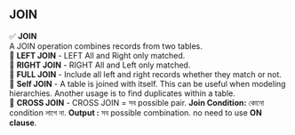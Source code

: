 ## JOIN 
✅ <b>JOIN </b> <br> A JOIN operation combines records from two tables. <br>
🔷 <b>LEFT JOIN</b> - LEFT All and Right only matched. <br>
🔷 <b>RIGHT JOIN</b> - RIGHT All and Left only matched. <br>
🔷 <b>FULL JOIN</b> - Include all left and right records whether they match or not. <br>
🔷 <b>Self JOIN</b> - A table is joined with itself. This can be useful when modeling hierarchies. Another usage is to find duplicates within a table. <br>
🔷 <b>CROSS JOIN</b> - CROSS JOIN = সব possible pair. <b> Join Condition:</b> কোনো condition লাগে না. <b> Output :</b> সব possible combination. no need to use <b>ON clause</b>. <br>




